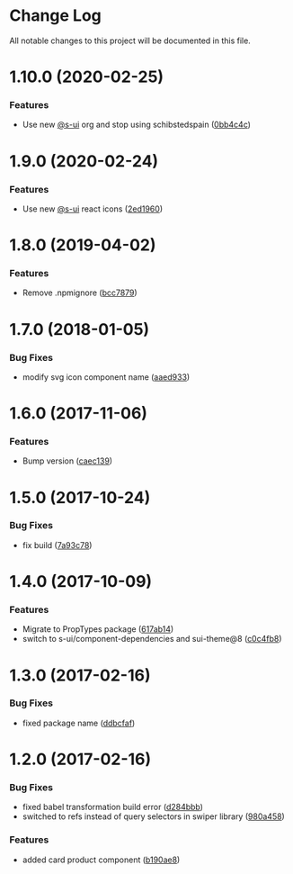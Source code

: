 # Change Log

All notable changes to this project will be documented in this file.

# 1.10.0 (2020-02-25)


### Features

* Use new [@s-ui](https://github.com/s-ui) org and stop using schibstedspain ([0bb4c4c](https://github.com/SUI-Components/schibsted-spain-components/commit/0bb4c4cfd44d940f3686ff266d39e3ce8ef52d36))



# 1.9.0 (2020-02-24)


### Features

* Use new [@s-ui](https://github.com/s-ui) react icons ([2ed1960](https://github.com/SUI-Components/schibsted-spain-components/commit/2ed1960b1f983af03c7b94fcc579d7bf66d792cb))



# 1.8.0 (2019-04-02)


### Features

* Remove .npmignore ([bcc7879](https://github.com/SUI-Components/schibsted-spain-components/commit/bcc78792a193294d76b7f9e0f0ea488227c1bed4))



# 1.7.0 (2018-01-05)


### Bug Fixes

* modify svg icon component name ([aaed933](https://github.com/SUI-Components/schibsted-spain-components/commit/aaed9336d16dabd7a3b6fd5120dbc42b16632c2e))



# 1.6.0 (2017-11-06)


### Features

* Bump version ([caec139](https://github.com/SUI-Components/schibsted-spain-components/commit/caec139cbe1aa79cac2fc876f40f530784257d68))



# 1.5.0 (2017-10-24)


### Bug Fixes

* fix build ([7a93c78](https://github.com/SUI-Components/schibsted-spain-components/commit/7a93c780220988ad8398a5bfec6eee6cdb069436))



# 1.4.0 (2017-10-09)


### Features

* Migrate to PropTypes package ([617ab14](https://github.com/SUI-Components/schibsted-spain-components/commit/617ab14f485fa63d5fdc8d706dc58678c80fde1c))
* switch to s-ui/component-dependencies and sui-theme@8 ([c0c4fb8](https://github.com/SUI-Components/schibsted-spain-components/commit/c0c4fb81727089a706bb260aa14f0731e96243f9))



# 1.3.0 (2017-02-16)


### Bug Fixes

* fixed package name ([ddbcfaf](https://github.com/SUI-Components/schibsted-spain-components/commit/ddbcfaf03fe6bd21e19569b987294fc009b88076))



# 1.2.0 (2017-02-16)


### Bug Fixes

* fixed babel transformation build error ([d284bbb](https://github.com/SUI-Components/schibsted-spain-components/commit/d284bbb3833cbd7b14abc2f3142c00fa9fae527b))
* switched to refs instead of query selectors in swiper library ([980a458](https://github.com/SUI-Components/schibsted-spain-components/commit/980a45841c3ca5a2a4005f0989ce8c9cf2099f95))


### Features

* added card product component ([b190ae8](https://github.com/SUI-Components/schibsted-spain-components/commit/b190ae8c5da88df9720f7e153e8ec608a5e5ffcd))



